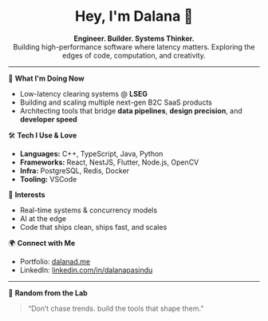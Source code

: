 
<h1 align="center">Hey, I'm Dalana 👋</h1>
<p align="center">
  <b>Engineer. Builder. Systems Thinker.</b><br/>
  Building high-performance software where latency matters. Exploring the edges of code, computation, and creativity.
</p>

---

🚀 **What I'm Doing Now**

* Low-latency clearing systems @ **LSEG**
* Building and scaling multiple next-gen B2C SaaS products
* Architecting tools that bridge **data pipelines**, **design precision**, and **developer speed**

🛠 **Tech I Use & Love**

* **Languages:** C++, TypeScript, Java, Python
* **Frameworks:** React, NestJS, Flutter, Node.js, OpenCV
* **Infra:** PostgreSQL, Redis, Docker
* **Tooling:** VSCode

🧠 **Interests**

* Real-time systems & concurrency models
* AI at the edge
* Code that ships clean, ships fast, and scales

🌍 **Connect with Me**

* Portfolio: [dalanad.me](https://dalanad.me) 
* LinkedIn: [linkedin.com/in/dalanapasindu](https://linkedin.com/in/dalanad)

---

🧩 **Random from the Lab**

> “Don’t chase trends. build the tools that shape them.”
